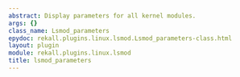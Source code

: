 ```yaml
---
abstract: Display parameters for all kernel modules.
args: {}
class_name: Lsmod_parameters
epydoc: rekall.plugins.linux.lsmod.Lsmod_parameters-class.html
layout: plugin
module: rekall.plugins.linux.lsmod
title: lsmod_parameters
---
```

